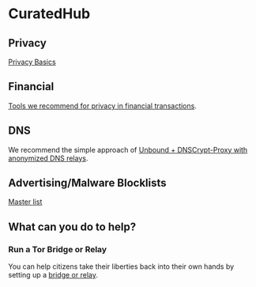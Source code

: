 # CuratedHub
  
## Privacy
[Privacy Basics](articles/privacy_basics.md)  


## Financial 
[Tools we recommend for privacy in financial transactions](articles/financial_privacy.md). 



## DNS
We recommend the simple approach of [Unbound + DNSCrypt-Proxy with anonymized DNS relays](articles/DNS.md). 



## Advertising/Malware Blocklists    
[Master list](lists/domain_blacklists.md)  


## What can you do to help?
### Run a Tor Bridge or Relay  
You can help citizens take their liberties back into their own hands by setting up a [bridge or relay](https://community.torproject.org/relay/setup/). 
